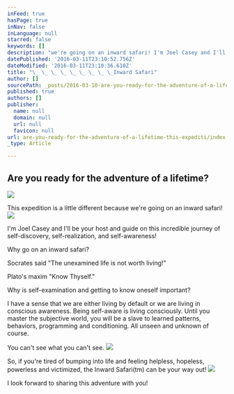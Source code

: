 ```yaml
---
inFeed: true
hasPage: true
inNav: false
inLanguage: null
starred: false
keywords: []
description: "we're going on an inward safari! I'm Joel Casey and I'll be your host and guide on this incredible journey of self-discovery, self-realization, and self-awareness! "
datePublished: '2016-03-11T23:10:52.756Z'
dateModified: '2016-03-11T23:10:36.610Z'
title: "\_ \_ \_ \_ \_ \_ \_ \_ \_Inward Safari"
author: []
sourcePath: _posts/2016-03-10-are-you-ready-for-the-adventure-of-a-lifetime-this-expediti.md
published: true
authors: []
publisher:
  name: null
  domain: null
  url: null
  favicon: null
url: are-you-ready-for-the-adventure-of-a-lifetime-this-expediti/index.html
_type: Article

---
```

## Are you ready for the adventure of a                                      lifetime?
![](https://the-grid-user-content.s3-us-west-2.amazonaws.com/7c5a58db-665e-4363-bcc1-49f5546f82a3.jpg)

This expedition is a little different because we're  going on an inward safari!
![](https://imgflo.herokuapp.com/graph/vahj1ThiexotieMo/5aebb632d0734a2ea2c712fa91fd8245/passthrough.png?height=378&input=https%3A%2F%2Fs3-us-west-2.amazonaws.com%2Fthe-grid-img%2Fp%2F67e94b2d6ad54b1fd5bbcc0298f4237d1f864621.png&width=671)

I'm Joel Casey and I'll be your host and guide on this incredible journey of self-discovery, self-realization, and self-awareness! 

Why go on an inward safari?

Socrates said "The unexamined life is not worth living!"

Plato's maxim "Know Thyself."

Why is self-examination and getting to know oneself important?

I have a sense that we are either living by default or we are living in conscious awareness. Being self-aware is living consciously. Until you master the subjective world, you will be a slave to learned patterns, behaviors, programming and conditioning. All unseen and unknown of course. 

You can't see what you can't see. ![](https://the-grid-user-content.s3-us-west-2.amazonaws.com/7df2929a-9281-4c40-8806-0a4cd184934c.png)

So, if you're tired of bumping into life and feeling helpless, hopeless, powerless and victimized, the Inward Safari(tm) can be your way out!
![](https://the-grid-user-content.s3-us-west-2.amazonaws.com/042d40d6-aef0-4481-835c-fff07d9f854d.png)

I look forward to sharing this adventure with you!